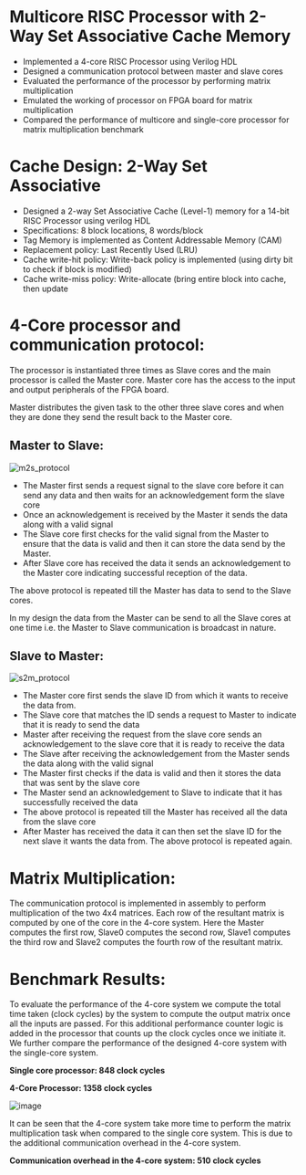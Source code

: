 # Multicore RISC Processor with 2-Way Set Associative Cache Memory
- Implemented a 4-core RISC Processor using Verilog HDL
- Designed a communication protocol between master and slave cores
- Evaluated the performance of the processor by performing matrix multiplication
- Emulated the working of processor on FPGA board for matrix multiplication
- Compared the performance of multicore and single-core processor for matrix multiplication benchmark

# Cache Design: 2-Way Set Associative
- Designed a 2-way Set Associative Cache (Level-1) memory for a 14-bit RISC Processor using verilog HDL
- Specifications: 8 block locations, 8 words/block
- Tag Memory is implemented as Content Addressable Memory (CAM)
- Replacement policy: Last Recently Used (LRU)
- Cache write-hit policy: Write-back policy is implemented (using dirty bit to check if block is modified)
- Cache write-miss policy: Write-allocate (bring entire block into cache, then update

# 4-Core processor and communication protocol:
The processor is instantiated three times as Slave cores and the main processor is called the Master core. Master core has the access to the input and output peripherals of the FPGA board.

Master distributes the given task to the other three slave cores and when they are done they send the result back to the Master core.

## Master to Slave:

![m2s_protocol](https://user-images.githubusercontent.com/13079690/51195413-01396380-18bb-11e9-84ea-18cb68fd2a75.png)

- The Master first sends a request signal to the slave core before it can send any data and then waits for an acknowledgement form the slave core
- Once an acknowledgement is received by the Master it sends the data along with a valid signal
- The Slave core first checks for the valid signal from the Master to ensure that the data is valid and then it can store the data send by the Master.
- After Slave core has received the data it sends an acknowledgement to the Master core indicating successful reception of the data.

The above protocol is repeated till the Master has data to send to the Slave cores.

In my design the data from the Master can be send to all the Slave cores at one time i.e. the Master to Slave communication is broadcast in nature.

## Slave to Master:

![s2m_protocol](https://user-images.githubusercontent.com/13079690/51195436-0eeee900-18bb-11e9-9a4d-f1ea2a409c38.png)

- The Master core first sends the slave ID from which it wants to receive the data from. 
- The Slave core that matches the ID sends a request to Master to indicate that it is ready to send the data
- Master after receiving the request from the slave core sends an acknowledgement to the slave core that it is ready to receive the data
- The Slave after receiving the acknowledgement from the Master sends the data along with the valid signal
- The Master first checks if the data is valid and then it stores the data that was sent by the slave core
- The Master send an acknowledgement to Slave to indicate that it has successfully received the data
- The above protocol is repeated till the Master has received all the data from the slave core
- After Master has received the data it can then set the slave ID for the next slave it wants the data from. The above protocol is repeated again.

# Matrix Multiplication:
The communication protocol is implemented in assembly to perform multiplication of the two 4x4 matrices. Each row of the resultant matrix is computed by one of the core in the 4-core system. Here the Master computes the first row, Slave0 computes the second row, Slave1 computes the third row and Slave2 computes the fourth row of the resultant matrix.

# Benchmark Results:
To evaluate the performance of the 4-core system we compute the total time taken (clock cycles) by the system to compute the output matrix once all the inputs are passed. For this additional performance counter logic is added in the processor that counts up the clock cycles once we initiate it. We further compare the performance of the designed 4-core system with the single-core system.

**Single core processor: 848 clock cycles**

**4-Core Processor: 1358 clock cycles**

![image](https://user-images.githubusercontent.com/13079690/51195629-79a02480-18bb-11e9-8f96-4a82839449ca.png)

It can be seen that the 4-core system take more time to perform the matrix multiplication task when compared to the single core system. This is due to the additional communication overhead in the 4-core system. 

**Communication overhead in the 4-core system: 510 clock cycles**
